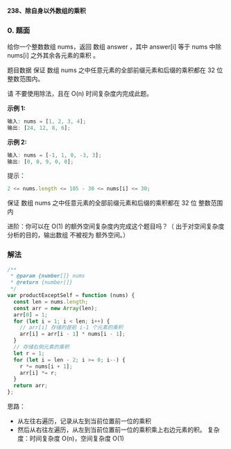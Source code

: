 #### 238、除自身以外数组的乘积

### 0. 题面

给你一个整数数组 nums，返回 数组 answer ，其中 answer[i] 等于 nums 中除 nums[i] 之外其余各元素的乘积 。

题目数据 保证 数组 nums 之中任意元素的全部前缀元素和后缀的乘积都在 32 位 整数范围内。

请 不要使用除法，且在 O(n) 时间复杂度内完成此题。

**示例 1:**

```javascript
输入: nums = [1, 2, 3, 4];
输出: [24, 12, 8, 6];
```

**示例 2:**

```javascript
输入: nums = [-1, 1, 0, -3, 3];
输出: [0, 0, 9, 0, 0];
```

提示：

```javascript
2 <= nums.length <= 105 - 30 <= nums[i] <= 30;
```

保证 数组 nums 之中任意元素的全部前缀元素和后缀的乘积都在 32 位 整数范围内

进阶：你可以在 O(1) 的额外空间复杂度内完成这个题目吗？（ 出于对空间复杂度分析的目的，输出数组 不被视为 额外空间。）

### 解法

```javascript
/**
 * @param {number[]} nums
 * @return {number[]}
 */
var productExceptSelf = function (nums) {
  const len = nums.length;
  const arr = new Array(len);
  arr[0] = 1;
  for (let i = 1; i < len; i++) {
    // arr[i] 存储的是前 i-1 个元素的乘积
    arr[i] = arr[i - 1] * nums[i - 1];
  }
  // 存储右侧元素的乘积
  let r = 1;
  for (let i = len - 2; i >= 0; i--) {
    r *= nums[i + 1];
    arr[i] *= r;
  }
  return arr;
};
```

思路：

- 从左往右遍历，记录从左到当前位置前一位的乘积
- 然后从右往左遍历，从左到当前位置前一位的乘积乘上右边元素的积。
  复杂度：时间复杂度 O(n)，空间复杂度 O(1)
